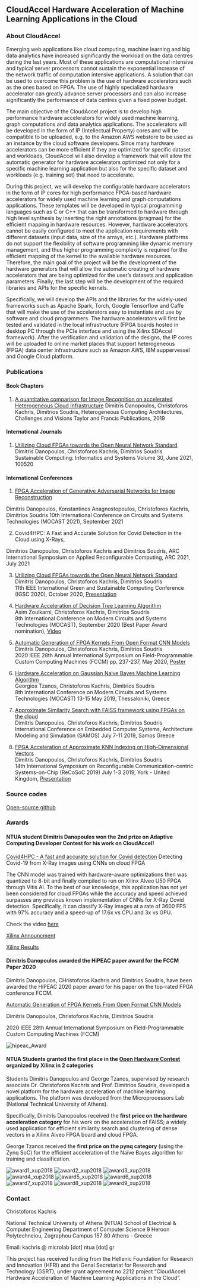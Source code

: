 ## CloudAccel Hardware Acceleration of Machine Learning Applications in the Cloud

### About CloudAccel

Emerging web applications like cloud computing, machine learning and big data analytics have increased significantly the workload on the data centres during the last years. Most of these applications are computational intensive and typical server processors cannot sustain the exponential increase of the network traffic of computation intensive applications.
A solution that can be used to overcome this problem is the use of hardware accelerators such as the ones based on FPGA. The use of highly specialized hardware accelerator can greatly advance server processors and can also increase significantly the performance of data centres given a fixed power budget.

The main objective of the CloudAccel project is to develop high performance hardware accelerators for widely used machine learning, graph computations and data analytics applications. The accelerators will be developed in the form of IP (Intellectual Property) cores and will be compatible to be uploaded, e.g. to the Amazon AWS webstore to be used as an instance by the cloud software developers. Since many hardware accelerators can be more efficient if they are optimized for specific dataset and workloads, CloudAccel will also develop a framework that will allow the automatic generator for hardware accelerators optimized not only for a specific machine learning application but also for the specific dataset and workloads (e.g. training set) that need to accelerate.

During this project, we will develop the configurable hardware accelerators in the form of IP cores for high performance FPGA-based hardware accelerators for widely used machine learning and graph computations applications. These templates will be developed in typical programming languages such as C or C++ that can be transformed to hardware through high level synthesis by inserting the right annotations (pragmas) for the efficient mapping in hardware resources. However, hardware accelerators cannot be easily configured to meet the application requirements with different datasets (input data, size of the arrays, etc.). Hardware platforms do not support the flexibility of software programming like dynamic memory management, and thus higher programming complexity is required for the efficient mapping of the kernel to the available hardware resources. Therefore, the main goal of the project will be the development of the hardware generators that will allow the automatic creating of hardware accelerators that are being optimized for the user’s datasets and application parameters. 
Finally, the last step will be the development of the required libraries and APIs for the specific kernels.

​Specifically, we will develop the APIs and the libraries for the widely-used frameworks such as Apache Spark, Torch, Google Tensorflow and Caffe that will make the use of the accelerators easy to instantiate and use by software and cloud programmers. The hardware accelerators will first be tested and validated in the local infrastructure (FPGA boards hosted in desktop PC through the PCIe interface and using the Xilinx SDAccel framework). After the verification and validation of the designs, the IP cores will be uploaded to online market places that support heterogeneous (FPGA) data center infrastructure such as Amazon AWS, IBM suppervessel and Google Cloud platform.​

### Publications

#### Book Chapters

1. [A quantitative comparison for Image Recognition on accelerated Heterogeneous Cloud Infrastructure](https://www.taylorfrancis.com/books/e/9780429399602)
Dimitris Danopoulos, Christoforos Kachris, Dimitrios Soudris, 
Heterogeneous Computing Architectures, Challenges and Visions
Taylor and Francis Publications, 2019

#### International Journals

1. [Utilizing Cloud FPGAs towards the Open Neural Network Standard](https://cloudaccel.weebly.com/uploads/1/3/6/6/13662069/suscom2020_paper_.danopoulos.pdf)  
Dimitris Danopoulos, Christoforos Kachris, Dimitrios Soudris  
Sustainable Computing: Informatics and Systems Volume 30, June 2021, 100520


#### International Conferences

1. [FPGA Acceleration of Generative Adversarial Networks for Image Reconstruction](https://cloudaccel.weebly.com/uploads/1/3/6/6/13662069/mocast_2021_paper_115.pdf)

Dimitris Danopoulos, Konstantinos Anagnostopoulos, Christoforos Kachris, Dimitrios Soudris
10th International Conference on Circuits and Systems Technologies (MOCAST 2021), September 2021 

2. Covid4HPC: A Fast and Accurate Solution for Covid Detection in the Cloud using X-Rays,

Dimitrios Danopoulos, Christoforos Kachris and Dimitrios Soudris, ARC 
International Symposium on Applied Reconfigurable Computing, ARC 2021, July 2021

3. [Utilizing Cloud FPGAs towards the Open Neural Network Standard](https://cloudaccel.weebly.com/uploads/1/3/6/6/13662069/2020_suscom_paper.pdf)  
Dimitris Danopoulos, Christoforos Kachris, Dimitrios Soudris  
11th IEEE International Green and Sustainable Computing Conference (IGSC 2020), October 2020, [Presentation](https://cloudaccel.weebly.com/uploads/1/3/6/6/13662069/igsc2020-suscom-presentation.pdf)

4. [Hardware Acceleration of Decision Tree Learning Algorithm](https://cloudaccel.weebly.com/uploads/1/3/6/6/13662069/2020_mocast_decision_tree.pdf)  
Asim Zoulkarni, Christoforos Kachris, Dimitrios Soudris  
8th International Conference on Modern Circuits and Systems Technologies (MOCAST), September 2020
(Best Paper Award nomination), [Video](https://ml.zmml.uni-bremen.de/video/5f4b4cd6d42f1c7a6a8b4570)

5. [Automatic Generation of FPGA Kernels From Open Format CNN Models](https://www.fccm.org/past/2020/proceedings/2020/pdfs/FCCM2020-65FOvhMqzyMYm99lfeVKyl/580300a237/580300a237.pdf)  
Dimitris Danopoulos, Christoforos Kachris, Dimitrios Soudris  
2020 IEEE 28th Annual International Symposium on Field-Programmable Custom Computing Machines (FCCM)
pp. 237-237, May 2020, [Poster](https://cloudaccel.weebly.com/uploads/1/3/6/6/13662069/fccm2020_poster.pdf)

6. [Hardware Acceleration on Gaussian Naive Bayes Machine Learning Algorithm](https://cloudaccel.weebly.com/uploads/1/3/6/6/13662069/mocast_paper_naive_bayes.pdf)  
Georgios Tzanos, Christoforos Kachris, Dimitrios Soudris  
8th International Conference on Modern Circuits and Systems Technologies (MOCAST)
13-15 May 2019, Thessaloniki, Greece

7. [Approximate Similarity Search with FAISS framework using FPGAs on the cloud](https://cloudaccel.weebly.com/uploads/1/3/6/6/13662069/samos_faiss_paper.pdf)  
Dimitris Danopoulos, Christoforos Kachris, Dimitrios Soudris  
International Conference on Embedded Computer Systems, Architecture Modeling and Simulation (SAMOS)
July 7-11 2019, Samos Greece

8. [FPGA Acceleration of Approximate KNN Indexing on High-Dimensional Vectors](https://cloudaccel.weebly.com/uploads/1/3/6/6/13662069/faiss_recosoc.pdf)  
Dimitris Danopoulos, Christoforos Kachris, Dimitrios Soudris  
14th International Symposium on Reconfigurable Communication-centric Systems-on-Chip (ReCoSoC 2019)
July 1-3 2019, York - United Kingdom, [Presentation](https://cloudaccel.weebly.com/uploads/1/3/6/6/13662069/recosoc2019_presentation.pdf)

### Source codes

[Open-source github](https://github.com/cloudaccel)

### Awards

#### NTUA student Dimitris Danopoulos won the 2nd prize on Adaptive Computing Developer Contest for his work on CloudAccel! 

[Covid4HPC - A fast and accurate solution for Covid detection](https://www.hackster.io/dimdanopoulos/covid4hpc-a-fast-and-accurate-solution-for-covid-detection-bfca97)
Detecting Covid-19 from X-Ray images using CNNs on cloud FPGA

The CNN model was trained with hardware-aware optimizations then was quantized to 8-bit and finally compiled to run on Xilinx Alveo U50 FPGA through Vitis AI. To the best of our knowledge, this application has not yet been considered for cloud FPGAs while the accuracy and speed achieved surpasses any previous known implementation of CNNs for X-Ray Covid detection. Specifically, it can classify X-Ray images at a rate of 3600 FPS with 97% accuracy and a speed-up of 17.6x vs CPU and 3x vs GPU.

Check the video [here](https://www.youtube.com/watch?v=INisAnTdnXA)

[Xilinx Announcment](https://forums.xilinx.com/t5/Xilinx-Xclusive-Blog/And-the-Winners-Are-Xilinx-Announces-Winners-in-its-First/ba-p/1195188)

[Xilinx Results](https://developer.xilinx.com/en/adaptive-computing-contest-2020.html)


#### Dimitris Danopoulos awarded the HiPEAC paper award for the FCCM Paper 2020

Dimitris Danopoulos, CHristoforos Kachris and Dimitrios Soudris, have been awarded the HiPEAC 2020 paper award for his paper on the top-rated FPGA conference FCCM.

[Automatic Generation of FPGA Kernels From Open Format CNN Models](https://www.fccm.org/past/2020/proceedings/2020/pdfs/FCCM2020-65FOvhMqzyMYm99lfeVKyl/580300a237/580300a237.pdf)

Dimitris Danopoulos, Christoforos Kachris, Dimitrios Soudris

2020 IEEE 28th Annual International Symposium on Field-Programmable Custom Computing Machines (FCCM)

![hipeac_Award](https://cloudaccel.weebly.com/uploads/1/3/6/6/13662069/hipeac-award_orig.png)



#### NTUA Students granted the first place in the [Open Hardware Contest](http://www.openhw.eu/2019-finalists.html) organized by Xilinx in 2 categories

Students Dimitris Danopoulos and George Tzanos, supervised by research associate Dr. Christoforos Kachris and Prof. Dimitrios Soudris, developed a novel platform for the hardware acceleration of machine learning applications. The platform was developed from the Microprocessors Lab (National Technical University of Athens).

Specifically, Dimitris Danopoulos received the **first price on the hardware acceleration category** for his work on the acceleration of FAISS; a widely used application for efficient similarity search and clustering of dense vectors in a Xilinx Alveo FPGA board and cloud FPGA. 

George Tzanos received the **first price on the pynq category** (using the Zynq SoC) for the efficient acceleration of the Naïve Bayes algorithm for training and classification.

![award1_xup2018](https://cloudaccel.weebly.com/uploads/1/3/6/6/13662069/d23563-0025.jpg)
![award2_xup2018](https://cloudaccel.weebly.com/uploads/1/3/6/6/13662069/d23563-0028.jpg)
![award3_xup2018](https://cloudaccel.weebly.com/uploads/1/3/6/6/13662069/d23563-0033.jpg)
![award4_xup2018](https://cloudaccel.weebly.com/uploads/1/3/6/6/13662069/d23563-0059.jpg)
![award5_xup2018](https://cloudaccel.weebly.com/uploads/1/3/6/6/13662069/d23563-0063.jpg)
![award6_xup2018](https://cloudaccel.weebly.com/uploads/1/3/6/6/13662069/d23563-0068.jpg)
![award7_xup2018](https://cloudaccel.weebly.com/uploads/1/3/6/6/13662069/d23563-0083.jpg)
![award8_xup2018](https://cloudaccel.weebly.com/uploads/1/3/6/6/13662069/d23563-0133.jpg)
![award9_xup2018](https://cloudaccel.weebly.com/uploads/1/3/6/6/13662069/d23563-0080.jpg)


### Contact

Christoforos Kachris

National Technical University of Athens (NTUA)
School of Electrical & Computer Engineering
Department of Computer Science
9 Heroon Polytechneiou, Zographou Campus
157 80 Athens - Greece

Email:
kachris @ microlab [dot] ntua [dot] gr

This project has received funding from the Hellenic Foundation for Research and Innovation
(HFRI) and the Genal Secretariat for Research and Technology (GSRT), under grant agreement no 2212 project “CloudAccel: Hardware Acceleration of Machine Learning Applications in the Cloud”.

